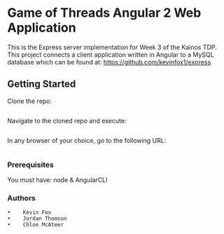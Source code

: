 # Game of Threads Angular 2 Web Application
This is the Express server implementation for Week 3 of the Kainos TDP. This project connects a client application written in Angular to a MySQL database which can be found at: https://github.com/kevinfox1/express

## Getting Started
Clone the repo:
```git clone https://github.com/jthomson95/week3task.git
```
Navigate to the cloned repo and execute:
```ng serve
```

In any browser of your choice, go to the following URL:
```http://localhost:8080
```

### Prerequisites
You must have: node & AngularCLI

### Authors
    •    Kevin Fox
    •    Jordan Thomson
    •    Chloe McAteer
